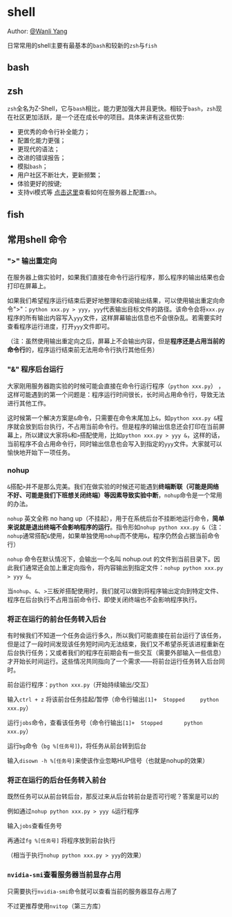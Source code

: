 # shell

Author: [@Wanli Yang](https://github.com/wending0417)

日常常用的shell主要有最基本的`bash`和较新的`zsh`与`fish`

## bash

## zsh
`zsh`全名为Z-Shell，它与`bash`相比，能力更加强大并且更快。相较于`bash`，`zsh`现在社区更加活跃，是一个还在成长中的项目。具体来讲有这些优势:
+ 更优秀的命令行补全能力；
+ 配置化能力更强；
+ 更现代的语法；
+ 改进的错误报告；
+ 模拟`bash`；
+ 用户社区不断壮大，更新频繁；
+ 体验更好的按键;
+ 支持vi模式等
[点击这里](/experiment/os/zsh.md)查看如何在服务器上配置`zsh`。

## fish

## 常用shell 命令

### ">" 输出重定向

在服务器上做实验时，如果我们直接在命令行运行程序，那么程序的输出结果也会打印在屏幕上。

如果我们希望程序运行结束后更好地整理和查阅输出结果，可以使用输出重定向命令">"：`python xxx.py > yyy`，`yyy`代表输出目标文件的路径。该命令会将`xxx.py`程序的所有输出内容写入`yyy`文件，这样屏幕输出信息也不会很杂乱。若需要实时查看程序运行进度，打开`yyy`文件即可。

（注：虽然使用输出重定向之后，屏幕上不会输出内容，但是**程序还是占用当前的命令行**的，程序运行结束前无法用命令行执行其他任务）

###  "&" 程序后台运行

大家刚用服务器跑实验的时候可能会直接在命令行运行程序（`python xxx.py`） ，这样可能遇到的第一个问题是：程序运行时间很长，长时间占用命令行，导致无法进行其他工作。

这时候第一个解决方案是`&`命令，只需要在命令末尾加上`&`，如`python xxx.py &`程序就会放到后台执行，不占用当前命令行。但是程序的输出信息还会打印在当前屏幕上，所以建议大家将`&`和`>`搭配使用，比如`python xxx.py > yyy &`，这样的话，当前程序不会占用命令行，同时输出信息也会写入到指定的`yyy`文件。大家就可以愉快地开始下一项任务。

### nohup

`&`搭配`>`并不是那么完美。我们在做实验的时候还可能遇到**终端断联（可能是网络不好、可能是我们下班想关闭终端）等因素导致实验中断**，`nohup`命令是一个常用的办法。

`nohup` 英文全称 no hang up（不挂起），用于在系统后台不挂断地运行命令，**简单来说就是退出终端不会影响程序的运行**。指令形如`nohup python xxx.py &`（注：`nohup`通常搭配`&`使用，如果单独使用`nohup`而不使用`&`，程序仍然会占据当前命令行）

`nohup` 命令在默认情况下，会输出一个名叫 nohup.out 的文件到当前目录下。因此我们通常还会加上重定向指令，将内容输出到指定文件：`nohup python xxx.py > yyy &`。

当`nohup`、`&`、`>`三板斧搭配使用时，我们就可以做到将程序输出定向到特定文件、程序在后台执行不占用当前命令行、即使关闭终端也不会影响程序执行。

### 将正在运行的前台任务转入后台

有时候我们不知道一个任务会运行多久，所以我们可能直接在前台运行了该任务，但是过了一段时间发现该任务短时间内无法结束，我们又不希望杀死该进程重新在后台执行任务；又或者我们的程序在前期会有一些交互（需要外部输入一些信息）才开始长时间运行。这些情况共同指向了一个需求——将前台运行任务转入后台同时。

前台运行程序：`python xxx.py`（开始持续输出/交互）

输入`ctrl + z` 将该前台任务挂起/暂停（命令行输出`[1]+  Stopped     python xxx.py`）

运行`jobs`命令，查看该任务号（命令行输出`[1]+  Stopped       python xxx.py`）

运行`bg`命令（`bg %[任务号]`)，将任务从前台转到后台

输入`disown -h %[任务号]`来使该作业忽略HUP信号（也就是nohup的效果）

### 将正在运行的后台任务转入前台

既然任务可以从前台转后台，那反过来从后台转前台是否可行呢？答案是可以的

例如通过`nohup python xxx.py > yyy &`运行程序

输入`jobs`查看任务号

再通过`fg %[任务号]` 将程序放到前台执行

（相当于执行`nohup python xxx.py > yyy`的效果）

### `nvidia-smi`查看服务器当前显存占用

只需要执行`nvidia-smi`命令就可以查看当前的服务器显存占用了

不过更推荐使用`nvitop`（第三方库）
